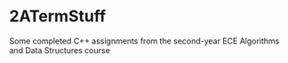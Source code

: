 # 2ATermStuff
Some completed C++ assignments from the second-year ECE Algorithms and Data Structures course

